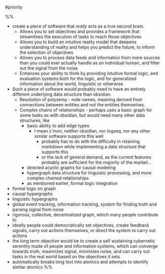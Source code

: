 #priority 

%%
- create a piece of software that *really* acts as a true second brain.
	- Allows you to set objectives and provides a framework that streamlines the execution of tasks to reach those objectives
	- Allows you to build an intuitive reality model that deepens understanding of reality and helps you predict the future, to inform the selection of objectives
	- Allows you to process data feeds and information from more sources than you could ever actually handle as an individual human, and filter out the signal from the noise.
	- Enhances your ability to think by providing intuitive formal logic, and evaluation systems both for the logic, and for generalized information about the world, linguistic or otherwise.
- Such a piece of software would probably need to have an entirely different underlying data structure than obsidian.
	- Resolution of polysemy - note names, meaning derived from connections between entities and not the entities themselves.
	- Complex chains of relationships - perhaps uses a basic graph for some tasks as with obsidian, but would need many other data structures, like
		- basic ability to add edge types
			- I mean c'mon, neither obsidian, nor logseq, nor any other similar software supports this well
				- probably has to do with the difficulty in retaining markdown while implementing a data structure that supports this
				- or the lack of general demand, as the current features probably are sufficient for the majority of the market...
		- directed acyclic graphs for causal modeling
		- hypergraph data structure for linguistic processing, and more complex chained relationships
		- as mentioned earlier, formal logic integration
- formal logic on graph
- causal hypergraphs
- linguistic hypergraphs
- global event tracking, information tracking, system for finding truth and parsing signal from noise
- rigorous, collective, decentralized graph, which many people contribute to
- ideally people could democratically set objectives, create feedback signals, carry out actions themselves, or direct the system to carry out actions
- the long term objective would be to create a self sustaining cybernetic serentity made of people and information systems, which can converge towards truth, maximizes signal, minimizes noise, and can carry out tasks in the real world based on the objectives it sets
- automatically breaks long text into atomics and attempts to identify similar atomics
%%